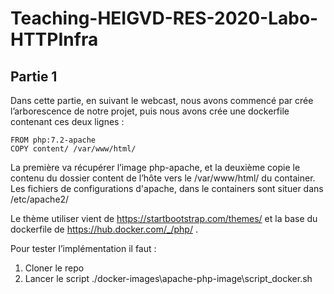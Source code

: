 # Teaching-HEIGVD-RES-2020-Labo-HTTPInfra

## Partie 1

Dans cette partie, en suivant le webcast, nous avons commencé par crée l’arborescence de notre projet, puis nous avons crée une dockerfile contenant ces deux lignes :

    FROM php:7.2-apache
    COPY content/ /var/www/html/

La première va récupérer l’image php-apache, et la deuxième copie le contenu du dossier content de l’hôte vers le /var/www/html/ du container.
Les fichiers de configurations d'apache, dans le containers sont situer dans /etc/apache2/

Le thème utiliser vient de https://startbootstrap.com/themes/ et la base du dockerfile de https://hub.docker.com/_/php/ .

Pour tester l’implémentation il faut :
1)	Cloner le repo
2)	Lancer le script ./docker-images\apache-php-image\script_docker.sh
